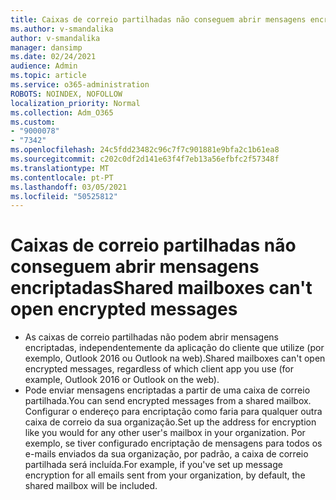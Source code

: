 ```yaml
---
title: Caixas de correio partilhadas não conseguem abrir mensagens encriptadas
ms.author: v-smandalika
author: v-smandalika
manager: dansimp
ms.date: 02/24/2021
audience: Admin
ms.topic: article
ms.service: o365-administration
ROBOTS: NOINDEX, NOFOLLOW
localization_priority: Normal
ms.collection: Adm_O365
ms.custom:
- "9000078"
- "7342"
ms.openlocfilehash: 24c5fdd23482c96c7f7c901881e9bfa2c1b61ea8
ms.sourcegitcommit: c202c0df2d141e63f4f7eb13a56efbfc2f57348f
ms.translationtype: MT
ms.contentlocale: pt-PT
ms.lasthandoff: 03/05/2021
ms.locfileid: "50525812"
---
```

# <a name="shared-mailboxes-cant-open-encrypted-messages"></a><span data-ttu-id="e32b1-102">Caixas de correio partilhadas não conseguem abrir mensagens encriptadas</span><span class="sxs-lookup"><span data-stu-id="e32b1-102">Shared mailboxes can't open encrypted messages</span></span>

- <span data-ttu-id="e32b1-103">As caixas de correio partilhadas não podem abrir mensagens encriptadas, independentemente da aplicação do cliente que utilize (por exemplo, Outlook 2016 ou Outlook na web).</span><span class="sxs-lookup"><span data-stu-id="e32b1-103">Shared mailboxes can't open encrypted messages, regardless of which client app you use (for example, Outlook 2016 or Outlook on the web).</span></span>
- <span data-ttu-id="e32b1-104">Pode enviar mensagens encriptadas a partir de uma caixa de correio partilhada.</span><span class="sxs-lookup"><span data-stu-id="e32b1-104">You can send encrypted messages from a shared mailbox.</span></span> <span data-ttu-id="e32b1-105">Configurar o endereço para encriptação como faria para qualquer outra caixa de correio da sua organização.</span><span class="sxs-lookup"><span data-stu-id="e32b1-105">Set up the address for encryption like you would for any other user's mailbox in your organization.</span></span> <span data-ttu-id="e32b1-106">Por exemplo, se tiver configurado encriptação de mensagens para todos os e-mails enviados da sua organização, por padrão, a caixa de correio partilhada será incluída.</span><span class="sxs-lookup"><span data-stu-id="e32b1-106">For example, if you've set up message encryption for all emails sent from your organization, by default, the shared mailbox will be included.</span></span>
